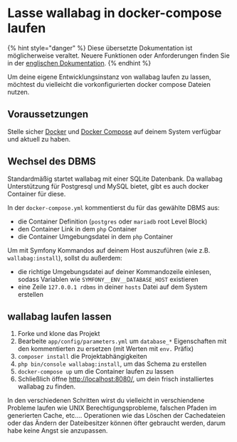 Lasse wallabag in docker-compose laufen
=======================================

{% hint style="danger" %}
Diese übersetzte Dokumentation ist möglicherweise veraltet. Neuere Funktionen oder Anforderungen finden Sie in der [englischen Dokumentation](https://doc.wallabag.org/en/).
{% endhint %}

Um deine eigene Entwicklungsinstanz von wallabag laufen zu lassen,
möchtest du vielleicht die vorkonfigurierten docker compose Dateien
nutzen.

Voraussetzungen
---------------

Stelle sicher
[Docker](https://docs.docker.com/installation/ubuntulinux/) und [Docker
Compose](https://docs.docker.com/compose/install/) auf deinem System
verfügbar und aktuell zu haben.

Wechsel des DBMS
----------------

Standardmäßig startet wallabag mit einer SQLite Datenbank. Da wallabag
Unterstützung für Postgresql und MySQL bietet, gibt es auch docker
Container für diese.

In der `docker-compose.yml` kommentierst du für das gewählte DBMS aus:

-   die Container Definition (`postgres` oder `mariadb` root Level
    Block)
-   den Container Link in dem `php` Container
-   die Container Umgebungsdatei in dem `php` Container

Um mit Symfony Kommandos auf deinem Host auszuführen (wie z.B.
`wallabag:install`), sollst du außerdem:

-   die richtige Umgebungsdatei auf deiner Kommandozeile einlesen,
    sodass Variablen wie `SYMFONY__ENV__DATABASE_HOST` existieren
-   eine Zeile `127.0.0.1 rdbms` in deiner `hosts` Datei auf dem System
    erstellen

wallabag laufen lassen
----------------------

1.  Forke und klone das Projekt
2.  Bearbeite `app/config/parameters.yml` um `database_*` Eigenschaften
    mit den kommentierten zu ersetzen (mit Werten mit `env.` Präfix)
3.  `composer install` die Projektabhängigkeiten
4.  `php bin/console wallabag:install`, um das Schema zu erstellen
5.  `docker-compose up` um die Container laufen zu lassen
6.  Schließlich öffne <http://localhost:8080/>, um dein frisch
    installiertes wallabag zu finden.

In den verschiedenen Schritten wirst du vielleicht in verschiendene
Probleme laufen wie UNIX Berechtigungsprobleme, falschen Pfaden im
generierten Cache, etc.… Operationen wie das Löschen der Cachedateien
oder das Ändern der Dateibesitzer können öfter gebraucht werden, darum
habe keine Angst sie anzupassen.
